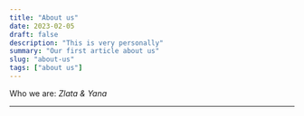 ```yaml
---
title: "About us"
date: 2023-02-05
draft: false
description: "This is very personally"
summary: "Our first article about us"
slug: "about-us"
tags: ["about us"]
---
```


Who we are: _Zlata & Yana_

---------